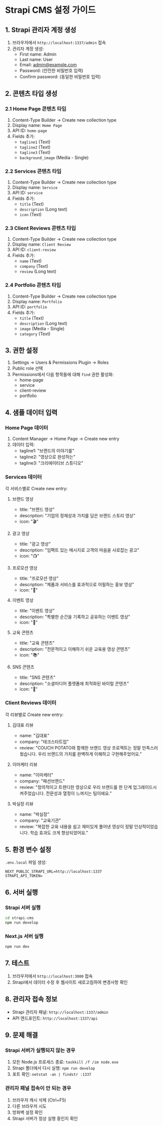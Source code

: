 # Strapi CMS 설정 가이드

## 1. Strapi 관리자 계정 생성

1. 브라우저에서 `http://localhost:1337/admin` 접속
2. 관리자 계정 생성:
   - First name: Admin
   - Last name: User
   - Email: admin@example.com
   - Password: (안전한 비밀번호 입력)
   - Confirm password: (동일한 비밀번호 입력)

## 2. 콘텐츠 타입 생성

### 2.1 Home Page 콘텐츠 타입

1. Content-Type Builder → Create new collection type
2. Display name: `Home Page`
3. API ID: `home-page`
4. Fields 추가:
   - `tagline1` (Text)
   - `tagline2` (Text)
   - `tagline3` (Text)
   - `background_image` (Media - Single)

### 2.2 Services 콘텐츠 타입

1. Content-Type Builder → Create new collection type
2. Display name: `Service`
3. API ID: `service`
4. Fields 추가:
   - `title` (Text)
   - `description` (Long text)
   - `icon` (Text)

### 2.3 Client Reviews 콘텐츠 타입

1. Content-Type Builder → Create new collection type
2. Display name: `Client Review`
3. API ID: `client-review`
4. Fields 추가:
   - `name` (Text)
   - `company` (Text)
   - `review` (Long text)

### 2.4 Portfolio 콘텐츠 타입

1. Content-Type Builder → Create new collection type
2. Display name: `Portfolio`
3. API ID: `portfolio`
4. Fields 추가:
   - `title` (Text)
   - `description` (Long text)
   - `image` (Media - Single)
   - `category` (Text)

## 3. 권한 설정

1. Settings → Users & Permissions Plugin → Roles
2. Public role 선택
3. Permissions에서 다음 항목들에 대해 `find` 권한 활성화:
   - home-page
   - service
   - client-review
   - portfolio

## 4. 샘플 데이터 입력

### Home Page 데이터

1. Content Manager → Home Page → Create new entry
2. 데이터 입력:
   - tagline1: "브랜드의 이야기를"
   - tagline2: "영상으로 완성하는"
   - tagline3: "크리에이티브 스튜디오"

### Services 데이터

각 서비스별로 Create new entry:

1. 브랜드 영상

   - title: "브랜드 영상"
   - description: "기업의 정체성과 가치를 담은 브랜드 스토리 영상"
   - icon: "🎬"

2. 광고 영상

   - title: "광고 영상"
   - description: "임팩트 있는 메시지로 고객의 마음을 사로잡는 광고"
   - icon: "📺"

3. 프로모션 영상

   - title: "프로모션 영상"
   - description: "제품과 서비스를 효과적으로 어필하는 홍보 영상"
   - icon: "🚀"

4. 이벤트 영상

   - title: "이벤트 영상"
   - description: "특별한 순간을 기록하고 공유하는 이벤트 영상"
   - icon: "🎉"

5. 교육 콘텐츠

   - title: "교육 콘텐츠"
   - description: "전문적이고 이해하기 쉬운 교육용 영상 콘텐츠"
   - icon: "📚"

6. SNS 콘텐츠
   - title: "SNS 콘텐츠"
   - description: "소셜미디어 플랫폼에 최적화된 바이럴 콘텐츠"
   - icon: "📱"

### Client Reviews 데이터

각 리뷰별로 Create new entry:

1. 김대표 리뷰

   - name: "김대표"
   - company: "테크스타트업"
   - review: "COUCH POTATO와 함께한 브랜드 영상 프로젝트는 정말 만족스러웠습니다. 우리 브랜드의 가치를 완벽하게 이해하고 구현해주었어요."

2. 이마케터 리뷰

   - name: "이마케터"
   - company: "패션브랜드"
   - review: "창의적이고 트렌디한 영상으로 우리 브랜드를 한 단계 업그레이드시켜주었습니다. 전문성과 열정이 느껴지는 팀이에요."

3. 박실장 리뷰
   - name: "박실장"
   - company: "교육기관"
   - review: "복잡한 교육 내용을 쉽고 재미있게 풀어낸 영상이 정말 인상적이었습니다. 학습 효과도 크게 향상되었어요."

## 5. 환경 변수 설정

`.env.local` 파일 생성:

```
NEXT_PUBLIC_STRAPI_URL=http://localhost:1337
STRAPI_API_TOKEN=
```

## 6. 서버 실행

### Strapi 서버 실행

```bash
cd strapi-cms
npm run develop
```

### Next.js 서버 실행

```bash
npm run dev
```

## 7. 테스트

1. 브라우저에서 `http://localhost:3000` 접속
2. Strapi에서 데이터 수정 후 웹사이트 새로고침하여 변경사항 확인

## 8. 관리자 접속 정보

- Strapi 관리자 패널: `http://localhost:1337/admin`
- API 엔드포인트: `http://localhost:1337/api`

## 9. 문제 해결

### Strapi 서버가 실행되지 않는 경우

1. 모든 Node.js 프로세스 종료: `taskkill /f /im node.exe`
2. Strapi 폴더에서 다시 실행: `npm run develop`
3. 포트 확인: `netstat -an | findstr :1337`

### 관리자 패널 접속이 안 되는 경우

1. 브라우저 캐시 삭제 (Ctrl+F5)
2. 다른 브라우저 시도
3. 방화벽 설정 확인
4. Strapi 서버가 정상 실행 중인지 확인
